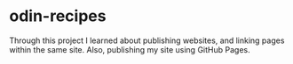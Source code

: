 # odin-recipes
Through this project I learned about publishing websites, and linking pages within the same site. Also, publishing my site using GitHub Pages.